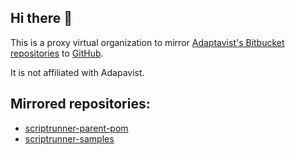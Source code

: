 ## Hi there 👋

This is a proxy virtual organization to mirror [Adaptavist's Bitbucket repositories](https://bitbucket.org/Adaptavist/) to [GitHub](https://github.com/Adaptavist-Bitbucket-Mirror/).

It is not affiliated with Adapavist.

## Mirrored repositories:

* [scriptrunner-parent-pom](https://bitbucket.org/Adaptavist/scriptrunner-parent-pom/src/master/)
* [scriptrunner-samples](https://bitbucket.org/Adaptavist/scriptrunner-samples/src/master/)
